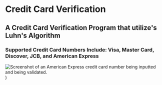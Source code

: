 # Credit Card Verification

## A Credit Card Verification Program that utilize's Luhn's Algorithm

### Supported Credit Card Numbers Include: Visa, Master Card, Discover, JCB, and American Express

















![Screenshot of an American Express credit card number being inputted and being validated.](https://github.com/spencerhite/CreditCardVerification/blob/main/Amex%20succ.png))
